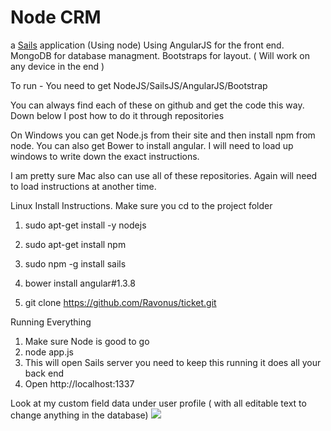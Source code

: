 # Node CRM

a [Sails](http://sailsjs.org) application (Using node) Using AngularJS for the front end. MongoDB for database managment. Bootstraps for layout. ( Will work on any device in the end ) 

To run - You need to get NodeJS/SailsJS/AngularJS/Bootstrap

You can always find each of these on github and get the code this way.
Down below I post how to do it through repositories

On Windows you can get Node.js from their site and then install npm from node. You can also get Bower to install angular. I will need to load up windows to write down the exact instructions.

I am pretty sure Mac also can use all of these repositories. Again will need to load instructions at another time.



Linux Install Instructions. Make sure you cd to the project folder



1) sudo apt-get install -y nodejs
2) sudo apt-get install npm

3) sudo npm -g install sails

4) bower install angular#1.3.8

5) git clone https://github.com/Ravonus/ticket.git

Running Everything

1) Make sure Node is good to go
2) node app.js
3) This will open Sails server you need to keep this running it does all your back end
4) Open http://localhost:1337


Look at my custom field data under user profile ( with all editable text to change anything in the database)
<a href="http://www.zimagez.com/zimage/screenshot-01162015-072852pm.php">
  <img src="http://www.zimagez.com/miniature/screenshot-01162015-072852pm.php" />
</a>







